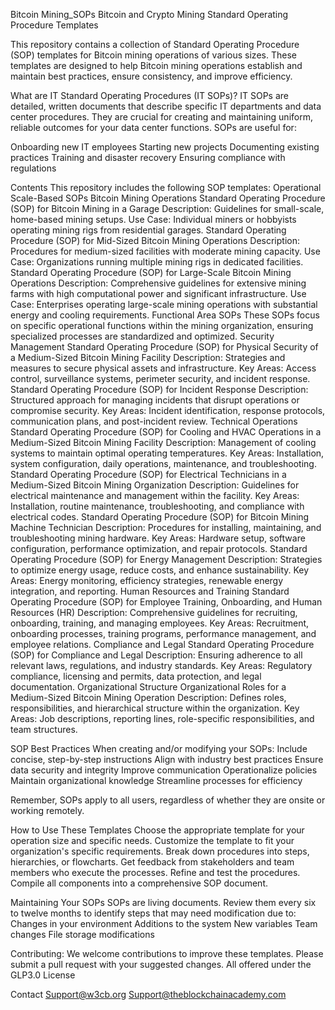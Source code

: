 Bitcoin Mining_SOPs
Bitcoin and Crypto Mining Standard Operating Procedure Templates


This repository contains a collection of Standard Operating Procedure (SOP) templates for Bitcoin mining operations of various sizes. These templates are designed to help Bitcoin mining operations establish and maintain best practices, ensure consistency, and improve efficiency.


What are IT Standard Operating Procedures (IT SOPs)? IT SOPs are detailed, written documents that describe specific IT departments and data center procedures. They are crucial for creating and maintaining uniform, reliable outcomes for your data center functions. SOPs are useful for:


Onboarding new IT employees 
Starting new projects Documenting existing practices 
Training and disaster recovery 
Ensuring compliance with regulations


Contents This repository includes the following SOP templates:
Operational Scale-Based SOPs
Bitcoin Mining Operations
Standard Operating Procedure (SOP) for Bitcoin Mining in a Garage
Description: Guidelines for small-scale, home-based mining setups.
Use Case: Individual miners or hobbyists operating mining rigs from residential garages.
Standard Operating Procedure (SOP) for Mid-Sized Bitcoin Mining Operations
Description: Procedures for medium-sized facilities with moderate mining capacity.
Use Case: Organizations running multiple mining rigs in dedicated facilities.
Standard Operating Procedure (SOP) for Large-Scale Bitcoin Mining Operations
Description: Comprehensive guidelines for extensive mining farms with high computational power and significant infrastructure.
Use Case: Enterprises operating large-scale mining operations with substantial energy and cooling requirements.
Functional Area SOPs
These SOPs focus on specific operational functions within the mining organization, ensuring specialized processes are standardized and optimized.
Security Management
Standard Operating Procedure (SOP) for Physical Security of a Medium-Sized Bitcoin Mining Facility
Description: Strategies and measures to secure physical assets and infrastructure.
Key Areas: Access control, surveillance systems, perimeter security, and incident response.
Standard Operating Procedure (SOP) for Incident Response
Description: Structured approach for managing incidents that disrupt operations or compromise security.
Key Areas: Incident identification, response protocols, communication plans, and post-incident review.
Technical Operations
Standard Operating Procedure (SOP) for Cooling and HVAC Operations in a Medium-Sized Bitcoin Mining Facility
Description: Management of cooling systems to maintain optimal operating temperatures.
Key Areas: Installation, system configuration, daily operations, maintenance, and troubleshooting.
Standard Operating Procedure (SOP) for Electrical Technicians in a Medium-Sized Bitcoin Mining Organization
Description: Guidelines for electrical maintenance and management within the facility.
Key Areas: Installation, routine maintenance, troubleshooting, and compliance with electrical codes.
Standard Operating Procedure (SOP) for Bitcoin Mining Machine Technician
Description: Procedures for installing, maintaining, and troubleshooting mining hardware.
Key Areas: Hardware setup, software configuration, performance optimization, and repair protocols.
Standard Operating Procedure (SOP) for Energy Management
Description: Strategies to optimize energy usage, reduce costs, and enhance sustainability.
Key Areas: Energy monitoring, efficiency strategies, renewable energy integration, and reporting.
Human Resources and Training
Standard Operating Procedure (SOP) for Employee Training, Onboarding, and Human Resources (HR)
Description: Comprehensive guidelines for recruiting, onboarding, training, and managing employees.
Key Areas: Recruitment, onboarding processes, training programs, performance management, and employee relations.
Compliance and Legal
Standard Operating Procedure (SOP) for Compliance and Legal
Description: Ensuring adherence to all relevant laws, regulations, and industry standards.
Key Areas: Regulatory compliance, licensing and permits, data protection, and legal documentation.
Organizational Structure
Organizational Roles for a Medium-Sized Bitcoin Mining Operation
Description: Defines roles, responsibilities, and hierarchical structure within the organization.
Key Areas: Job descriptions, reporting lines, role-specific responsibilities, and team structures.




SOP Best Practices When creating and/or modifying your SOPs:
Include concise, step-by-step instructions Align with industry best practices Ensure data security and integrity Improve communication Operationalize policies Maintain organizational knowledge Streamline processes for efficiency


Remember, SOPs apply to all users, regardless of whether they are onsite or working remotely.


How to Use These Templates
Choose the appropriate template for your operation size and specific needs. Customize the template to fit your organization's specific requirements. Break down procedures into steps, hierarchies, or flowcharts. Get feedback from stakeholders and team members who execute the processes. Refine and test the procedures. Compile all components into a comprehensive SOP document.


Maintaining Your SOPs SOPs are living documents. 
Review them every six to twelve months to identify steps that may need modification due to:
Changes in your environment 
Additions to the system 
New variables 
Team changes 
File storage modifications


Contributing: We welcome contributions to improve these templates. Please submit a pull request with your suggested changes. All offered under the GLP3.0 License  


Contact 
Support@w3cb.org 
Support@theblockchainacademy.com


